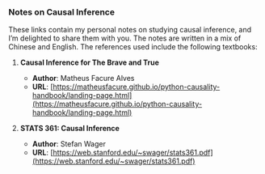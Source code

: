 ### Notes on Causal Inference

These links contain my personal notes on studying causal inference, and I’m delighted to share them with you. The notes are written in a mix of Chinese and English. The references used include the following textbooks:

1. **Causal Inference for The Brave and True**  
   - **Author**: Matheus Facure Alves  
   - **URL**: [https://matheusfacure.github.io/python-causality-handbook/landing-page.html](https://matheusfacure.github.io/python-causality-handbook/landing-page.html)

2. **STATS 361: Causal Inference**  
   - **Author**: Stefan Wager  
   - **URL**: [https://web.stanford.edu/~swager/stats361.pdf](https://web.stanford.edu/~swager/stats361.pdf)
